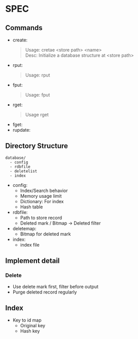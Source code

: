 SPEC
====

## Commands ##

- create:
  > Usage: cretae \<store path\> \<name\>  
  > Desc: Initialize a database structure at \<store path\>
- rput:
  > Usage: rput <record>
- fput:
  > Usage: fput <file path>
- rget:
  > Usage rget <rid>
- fget:
- rupdate:


## Directory Structure ##

```
database/
  - config
  - rdbfile
  - deletelist
  - index
```

- config:
  * Index/Search behavior
  * Memory usage limit
  * Dictionary: For index
  * Hash table
- rdbfile:
  * Path to store record
  * Deleted mark / Bitmap -> Deleted filter
- deletemap:
  * Bitmap for deleted mark
- index:
  * index file

## Implement detail ##

### Delete ###
- Use delete mark first, filter before output
- Purge deleted record regularly

## Index ##
- Key to id map
  * Original key
  * Hash key

